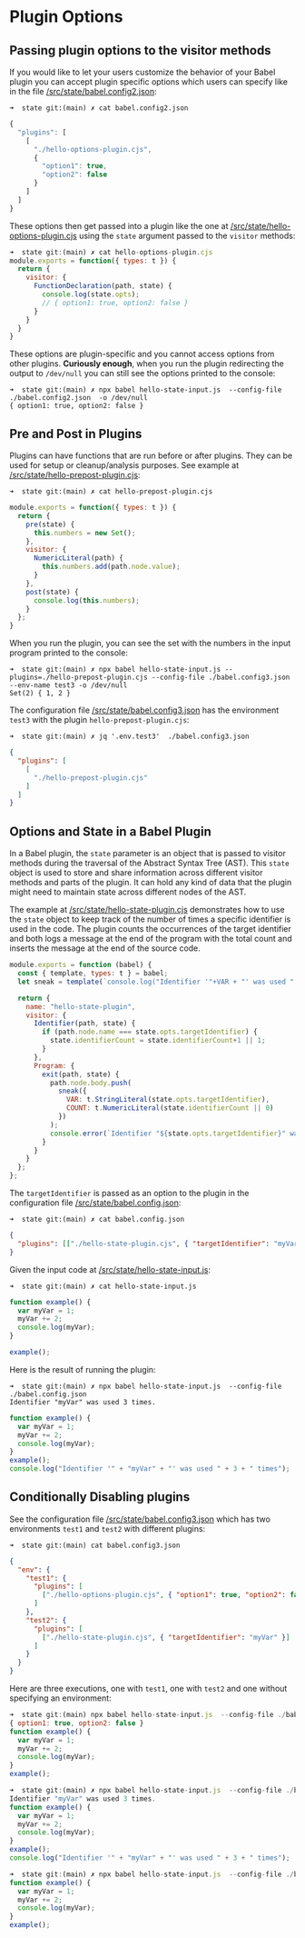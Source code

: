 # Plugin Options

## Passing plugin options to the visitor methods

If you would like to let your users customize the behavior of your Babel plugin
you can accept plugin specific options which users can specify like in the file [/src/state/babel.config2.json](/src/state/babel.config2.json):

`➜  state git:(main) ✗ cat babel.config2.json`
```js
{
  "plugins": [
    [
      "./hello-options-plugin.cjs",
      {
        "option1": true,
        "option2": false
      }
    ]
  ]
}
```

These options then get passed into a plugin like  the one at [/src/state/hello-options-plugin.cjs](/src/state/hello-options-plugin.cjs) 
using the `state` argument passed to the `visitor` methods:

```js
➜  state git:(main) ✗ cat hello-options-plugin.cjs 
module.exports = function({ types: t }) {
  return {
    visitor: {
      FunctionDeclaration(path, state) {
        console.log(state.opts);
        // { option1: true, option2: false }
      }
    }
  }
}
```

These options are plugin-specific and you cannot access options from other
plugins. **Curiously enough**, when you run the plugin redirecting the output to `/dev/null`
you can still see the options printed to the console:

```
➜  state git:(main) ✗ npx babel hello-state-input.js  --config-file ./babel.config2.json  -o /dev/null
{ option1: true, option2: false }
```

## Pre and Post in Plugins

Plugins can have functions that are run before or after plugins.
They can be used for setup or cleanup/analysis purposes. See example at 
[/src/state/hello-prepost-plugin.cjs](/src/state/hello-prepost-plugin.cjs):

`➜  state git:(main) ✗ cat hello-prepost-plugin.cjs`
```js
module.exports = function({ types: t }) {
  return {
    pre(state) {
      this.numbers = new Set();
    },
    visitor: {
      NumericLiteral(path) {
        this.numbers.add(path.node.value);
      }
    },
    post(state) {
      console.log(this.numbers);
    }
  };
}
```

When you run the plugin, you can see the set with the numbers in the input program 
printed to the console:

```
➜  state git:(main) ✗ npx babel hello-state-input.js --plugins=./hello-prepost-plugin.cjs --config-file ./babel.config3.json --env-name test3 -o /dev/null
Set(2) { 1, 2 }
```

The configuration file [/src/state/babel.config3.json](/src/state/babel.config3.json) has the environment `test3` with the plugin `hello-prepost-plugin.cjs`:

`➜  state git:(main) ✗ jq '.env.test3'  ./babel.config3.json`
```json
{
  "plugins": [
    [
      "./hello-prepost-plugin.cjs"
    ]
  ]
}
```

## Options and State in a Babel Plugin

In a Babel plugin, the `state` parameter is an object that is passed to visitor methods during the traversal of the Abstract Syntax Tree (AST). This `state` object is used to store and share information across different visitor methods and parts of the plugin. It can hold any kind of data that the plugin might need to maintain state across different nodes of the AST.

The example at [/src/state/hello-state-plugin.cjs](/src/state/hello-state-plugin.cjs) demonstrates how to use the `state` object to keep track of the number of times a specific identifier is used in the code. The plugin counts the occurrences of the target identifier and both logs a message at the end of the program with the total count and inserts the message at the end of the source code.

```js
module.exports = function (babel) {
  const { template, types: t } = babel;
  let sneak = template(`console.log("Identifier '"+VAR + "' was used " + COUNT + " times")`);

  return {
    name: "hello-state-plugin", 
    visitor: {
      Identifier(path, state) {
        if (path.node.name === state.opts.targetIdentifier) {
          state.identifierCount = state.identifierCount+1 || 1;
        }
      },
      Program: {
        exit(path, state) {
          path.node.body.push(
            sneak({ 
              VAR: t.StringLiteral(state.opts.targetIdentifier),
              COUNT: t.NumericLiteral(state.identifierCount || 0) 
            })
          );
          console.error(`Identifier "${state.opts.targetIdentifier}" was used ${state.identifierCount} times.`);
        }
      }
    }
  };
};
```

The `targetIdentifier` is passed as an option to the plugin in  the configuration file [/src/state/babel.config.json](/src/state/babel.config.json):

`➜  state git:(main) ✗ cat babel.config.json`
```json
{
  "plugins": [["./hello-state-plugin.cjs", { "targetIdentifier": "myVar" }]]
}
```
Given the input code at [/src/state/hello-state-input.js](/src/state/hello-state-input.js):

`➜  state git:(main) ✗ cat hello-state-input.js`
```js
function example() {
  var myVar = 1;
  myVar += 2;
  console.log(myVar);
}

example();
```

Here is the result of running the plugin:
```
➜  state git:(main) ✗ npx babel hello-state-input.js  --config-file ./babel.config.json       
Identifier "myVar" was used 3 times.
```
```js
function example() {
  var myVar = 1;
  myVar += 2;
  console.log(myVar);
}
example();
console.log("Identifier '" + "myVar" + "' was used " + 3 + " times");
```

## Conditionally Disabling plugins 

See the configuration file [/src/state/babel.config3.json](/src/state/babel.config3.json) which has two environments `test1` and `test2` with different plugins:


`➜  state git:(main) cat babel.config3.json`
```json
{
  "env": {
    "test1": {
      "plugins": [
        ["./hello-options-plugin.cjs", { "option1": true, "option2": false }]
      ]
    },
    "test2": {
      "plugins": [
        ["./hello-state-plugin.cjs", { "targetIdentifier": "myVar" }]
      ]
    }
  }
}
```

Here are three executions, one with `test1`, one with `test2` and one without specifying an environment: 

```js
➜  state git:(main) npx babel hello-state-input.js  --config-file ./babel.config3.json  --env-name test1
{ option1: true, option2: false }
function example() {
  var myVar = 1;
  myVar += 2;
  console.log(myVar);
}
example();

➜  state git:(main) ✗ npx babel hello-state-input.js  --config-file ./babel.config3.json  --env-name test2
Identifier "myVar" was used 3 times.
function example() {
  var myVar = 1;
  myVar += 2;
  console.log(myVar);
}
example();
console.log("Identifier '" + "myVar" + "' was used " + 3 + " times");

➜  state git:(main) ✗ npx babel hello-state-input.js  --config-file ./babel.config3.json                  
function example() {
  var myVar = 1;
  myVar += 2;
  console.log(myVar);
}
example();
```